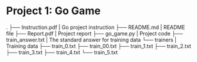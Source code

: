 # Project 1: Go Game

.
├── Instruction.pdf     | Go project instruction
├── README.md           | README file
├── Report.pdf          | Project report
├── go_game.py          | Project code
├── train_answer.txt    | The standard answer for training data 
└── trainers            | Training data
    ├── train_0.txt
    ├── train_00.txt
    ├── train_1.txt
    ├── train_2.txt
    ├── train_3.txt
    ├── train_4.txt
    └── train_5.txt